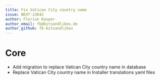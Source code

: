 ```yaml
---
title: Fix Vatican City country name
issue: NEXT-23642
author: Florian Kasper
author_email: fk@bitsandlikes.de
author_github: fk-bitsandlikes
---
```


# Core
* Add migration to replace Vatican City country name in database
* Replace Vatican City country name in Installer translations yaml files
